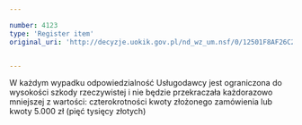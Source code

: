 ```yaml
---

number: 4123
type: 'Register item'
original_uri: 'http://decyzje.uokik.gov.pl/nd_wz_um.nsf/0/12501F8AF26C2337C1257AD1003ACA31?OpenDocument'


---
```


W każdym wypadku odpowiedzialność Usługodawcy jest ograniczona do wysokości szkody rzeczywistej i nie będzie przekraczała każdorazowo mniejszej z wartości: czterokrotności kwoty złożonego zamówienia lub kwoty 5.000 zł (pięć tysięcy złotych)
